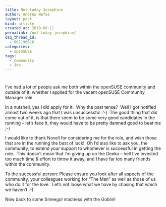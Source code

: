```yaml
---
title: Not today Josephine
author: Andrew Wafaa
layout: post
kind: article
created_at: 2010-06-11
permalink: /not-today-josephine/
dsq_thread_id:
  - 607196616
categories:
  - openSUSE
tags:
  - Community
  - Job
---
```

# 

I’ve had a lot of people ask me both within the openSUSE community and outside of it, whether I applied for the vacant openSUSE Community Manager role.

In a nutshell, yes I did apply for it.  Why the past tense?  Well I got notified almost two weeks ago that I was unsuccessful :’-(  The good thing that did come out of it, is that there seem to be some very good candidates in the running – let’s face it, they would have to be pretty damned good to beat me ;-)

I would like to thank Novell for considering me for the role, and wish those that are in the running the best of luck!  Oh I’d also like to ask you, the community, to extend your support to whomever is successful in getting the role.  This doesn’t mean that I’m giving up on the Geeko – hell I’ve invested too much time & effort to throw it away, and I have far too many friends within the community.

To the successful person: Please ensure you look after all aspects of the community, your colleagues working for “The Man” as well as those of us who do it for the love.  Let’s not loose what we have by chasing that which we haven’t :-)

Now back to some Smeegol madness with the Goblin!
